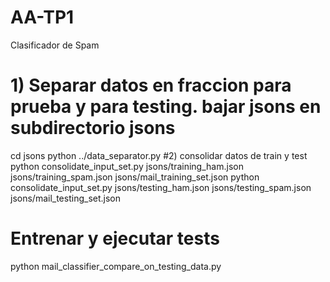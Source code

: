 # AA-TP1
Clasificador de Spam
# 1) Separar datos en fraccion para prueba y para testing. bajar jsons en subdirectorio jsons
cd jsons
python ../data_separator.py
#2) consolidar datos de train y test
python consolidate_input_set.py jsons/training_ham.json jsons/training_spam.json jsons/mail_training_set.json
python consolidate_input_set.py jsons/testing_ham.json jsons/testing_spam.json jsons/mail_testing_set.json
# Entrenar y ejecutar tests
python mail_classifier_compare_on_testing_data.py
